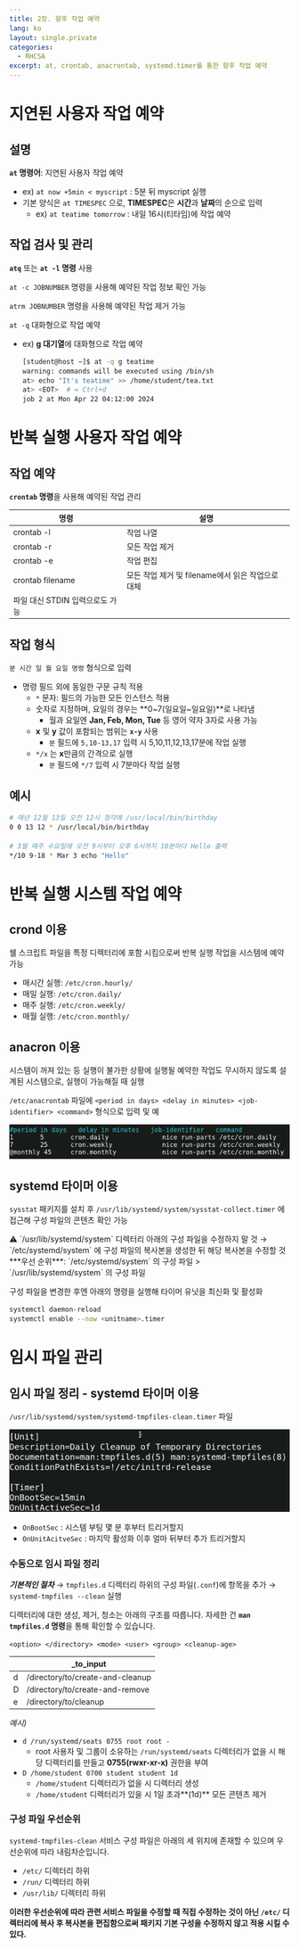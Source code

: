 ```yaml
---
title: 2장. 향후 작업 예약
lang: ko
layout: single.private
categories:
  - RHCSA
excerpt: at, crontab, anacrontab, systemd.timer를 통한 향후 작업 예약
---
```


# 지연된 사용자 작업 예약

## 설명

**`at` 명령어**: 지연된 사용자 작업 예약

- ex) `at now +5min < myscript` : 5분 뒤 myscript 실행
- 기본 양식은 `at TIMESPEC` 으로, **TIMESPEC**은 **시간**과 **날짜**의 순으로 입력
    - ex) `at teatime tomorrow` : 내일 16시(티타임)에 작업 예약

## 작업 검사 및 관리

**`atq`** 또는 **`at -l` 명령** 사용

`at -c JOBNUMBER` 명령을 사용해 예약된 작업 정보 확인 가능

`atrm JOBNUMBER` 명령을 사용해 예약된 작업 제거 가능

`at -q` 대화형으로 작업 예약

- ex) **g 대기열**에 대화형으로 작업 예약
    
    ```bash
    [student@host ~]$ at -q g teatime
    warning: commands will be executed using /bin/sh
    at> echo "It's teatime" >> /home/student/tea.txt
    at> <EOT>  # = Ctrl+d
    job 2 at Mon Apr 22 04:12:00 2024
    ```
    

# 반복 실행 사용자 작업 예약

## 작업 예약

 **`crontab` 명령**을 사용해 예약된 작업 관리

| 명령 | 설명 |
| --- | --- |
| crontab -l | 작업 나열 |
| crontab -r | 모든 작업 제거 |
| crontab -e  | 작업 편집 |
| crontab filename  | 모든 작업 제거 및 filename에서 읽은 작업으로 대체
파일 대신 STDIN 입력으로도 가능 |

## 작업 형식

`분 시간 일 월 요일 명령` 형식으로 입력

- 명령 필드 외에 동일한 구문 규칙 적용
    - `*` 문자: 필드의 가능한 모든 인스턴스 적용
    - 숫자로 지정하며, 요일의 경우는 **0~7(일요일~일요일)**로 나타냄
        - 월과 요일엔 **Jan, Feb, Mon, Tue** 등 영어 약자 3자로 사용 가능
    - **x** 및 **y** 값이 포함되는 범위는 **`x-y`** 사용
        - `분` 필드에 `5,10-13,17`  입력 시 5,10,11,12,13,17분에 작업 실행
    - `*/x` 는 **x**만큼의 간격으로 실행
        - `분` 필드에 `*/7`  입력 시 7분마다 작업 실행

## 예시

```bash
# 매년 12월 13일 오전 12시 정각에 /usr/local/bin/birthday
0 0 13 12 * /usr/local/bin/birthday

# 3월 매주 수요일에 오전 9시부터 오후 6시까지 10분마다 Hello 출력
*/10 9-18 * Mar 3 echo "Hello"
```

# 반복 실행 시스템 작업 예약

## crond 이용

쉘 스크립트 파일을 특정 디렉터리에 포함 시킴으로써 반복 실행 작업을 시스템에 예약 가능

- 매시간 실행: `/etc/cron.hourly/`
- 매일 실행: `/etc/cron.daily/`
- 매주 실행: `/etc/cron.weekly/`
- 매월 실행: `/etc/cron.monthly/`

## anacron 이용

시스템이 꺼져 있는 등 실행이 불가한 상황에 실행될 예약한 작업도 무시하지 않도록 설계된 시스템으로, 실행이 가능해질 때 실행

`/etc/anacrontab` 파일에  `<period in days> <delay in minutes> <job-identifier> <command>` 형식으로 입력 및 예

![anacron.png](assets/resources/RHCSA/02-anacron.png)

## systemd 타이머 이용

`sysstat` 패키지를 설치 후 `/usr/lib/systemd/system/sysstat-collect.timer` 에 접근해 구성 파일의 콘텐츠 확인 가능

<aside>
⚠️ `/usr/lib/systemd/system` 디렉터리 아래의 구성 파일을 수정하지 말 것
→ `/etc/systemd/system` 에 구성 파일의 복사본을 생성한 뒤 해당 복사본을 수정할 것
***우선 순위***: `/etc/systemd/system` 의 구성 파일 > `/usr/lib/systemd/system` 의 구성 파일
</aside>

구성 파일을 변경한 후엔 아래의 명령을 실행해 타이머 유닛을 최신화 및 활성화

```bash
systemctl daemon-reload
systemctl enable --now <unitname>.timer
```

# 임시 파일 관리

## 임시 파일 정리 - systemd 타이머 이용

`/usr/lib/systemd/system/systemd-tmpfiles-clean.timer` 파일

![tmpfilesCleanTimer](assets/resources/RHCSA/02-tmpfilesCleanTimer.png)

- `OnBootSec` : 시스템 부팅 몇 분 후부터 트리거할지
- `OnUnitAcitveSec` : 마지막 활성화 이후 얼마 뒤부터 추가 트리거할지

### 수동으로 임시 파일 정리

***기본적인 절차***
→ `tmpfiles.d` 디렉터리 하위의 구성 파일(`.conf`)에 항목을 추가
→ `systemd-tmpfiles --clean` 실행

디렉터리에 대한 생성, 제거, 청소는 아래의 구조를 따릅니다. 자세한 건 **`man tmpfiles.d` 명령**을 통해 확인할 수 있습니다.

`<option> </directory> <mode> <user> <group> <cleanup-age>`

| <option> | </directory>_to_input |
| --- | --- |
| d | /directory/to/create-and-cleanup |
| D | /directory/to/create-and-remove |
| e | /directory/to/cleanup |

*예시)*

- `d /run/systemd/seats 0755 root root -`
    - root 사용자 및 그룹이 소유하는 `/run/systemd/seats` 디렉터리가 없을 시 해당 디렉터리를 만들고 **0755(rwxr-xr-x)** 권한을 부여
- `D /home/student 0700 student student 1d`
    - `/home/student` 디렉터리가 없을 시 디렉터리 생성
    - `/home/student` 디렉터리가 있을 시 1일 초과**(1d)** 모든 콘텐츠 제거

### 구성 파일 우선순위

`systemd-tmpfiles-clean` 서비스 구성 파일은 아래의 세 위치에 존재할 수 있으며 우선순위에 따라 내림차순입니다.

- `/etc/` 디렉터리 하위
- `/run/` 디렉터리 하위
- `/usr/lib/` 디렉터리 하위

**이러한 우선순위에 따라 관련 서비스 파일을 수정할 때 직접 수정하는 것이 아닌 `/etc/` 디렉터리에 복사 후 복사본을 편집함으로써 패키지 기본 구성을 수정하지 않고 적용 시킬 수 있다.**